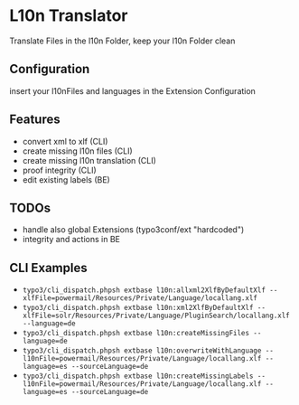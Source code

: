 L10n Translator
=====

Translate Files in the l10n Folder, keep your l10n Folder clean

Configuration
----

insert your l10nFiles and languages in the Extension Configuration

Features
----

* convert xml to xlf (CLI)
* create missing l10n files (CLI)
* create missing l10n translation (CLI)
* proof integrity (CLI)
* edit existing labels (BE)

TODOs
----

* handle also global Extensions (typo3conf/ext "hardcoded")
* integrity and actions in BE

CLI Examples
----

* `typo3/cli_dispatch.phpsh extbase l10n:allxml2XlfByDefaultXlf --xlfFile=powermail/Resources/Private/Language/locallang.xlf`
* `typo3/cli_dispatch.phpsh extbase l10n:xml2XlfByDefaultXlf --xlfFile=solr/Resources/Private/Language/PluginSearch/locallang.xlf --language=de`
* `typo3/cli_dispatch.phpsh extbase l10n:createMissingFiles --language=de`
* `typo3/cli_dispatch.phpsh extbase l10n:overwriteWithLanguage --l10nFile=powermail/Resources/Private/Language/locallang.xlf --language=es --sourceLanguage=de`
* `typo3/cli_dispatch.phpsh extbase l10n:createMissingLabels --l10nFile=powermail/Resources/Private/Language/locallang.xlf --language=es --sourceLanguage=de`